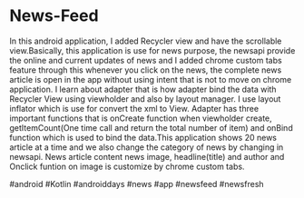 # News-Feed
In this android application, I added Recycler view and have the scrollable view.Basically, this application is use for news purpose, the newsapi provide the online and current updates of news and I added chrome custom tabs feature through this whenever you click on the news, the complete news article is open in the app without using intent that is not to move on chrome application. I learn about adapter that is how adapter bind the data with Recycler View using viewholder and also by layout manager. I use layout inflator which is use for convert the xml to View. Adapter has three important functions that is onCreate function when viewholder create, getItemCount(One time call and return the total number of item) and onBind function which is used to bind the data.This application shows 20 news article at a time and we also change the category of news by changing in newsapi. News article content news image, headline(title) and author and Onclick funtion on image is customize by chrome custom tabs.

#android #Kotlin #androiddays #news #app #newsfeed #newsfresh
